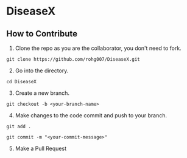 # DiseaseX

## How to Contribute

1. Clone the repo as you are the collaborator, you don't need to fork.

`` git clone https://github.com/rohg007/DiseaseX.git ``

2. Go into the directory.

``cd DiseaseX``

3. Create a new branch.

``git checkout -b <your-branch-name>``

4. Make changes to the code commit and push to your branch.

``git add .``

``git commit -m "<your-commit-message>"``

5. Make a Pull Request
